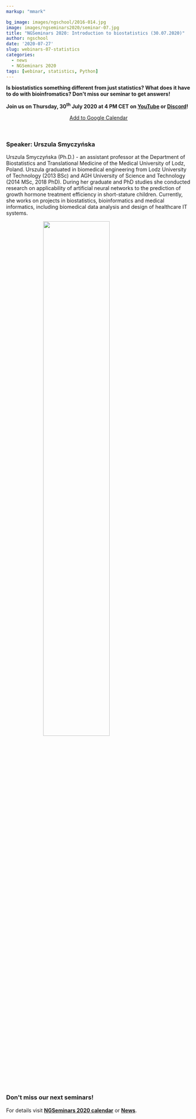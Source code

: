 ```yaml
---
markup: "mmark"

bg_image: images/ngschool/2016-014.jpg
image: images/ngseminars2020/seminar-07.jpg
title: "NGSeminars 2020: Introduction to biostatistics (30.07.2020)"
author: ngschool
date: '2020-07-27'
slug: webinars-07-statistics
categories:
  - news
  - NGSeminars 2020
tags: [webinar, statistics, Python]
---
```


<b>Is biostatistics something different from just statistics? What does it have to do with bioinfromatics? Don't miss our seminar to get answers!<br>

Join us on Thursday, 30<sup>th</sup> July 2020 at 4 PM CET on <a href="https://www.youtube.com/NGSchoolEU" target="_blank">YouTube</a> or <a href="https://discord.gg/MhNeqwR" target="_blank">Discord</a>!</b>

<p style="text-align: center;"><a href="https://www.google.com/calendar/render?action=TEMPLATE&text=NGSeminar%3A+Introduction+to+biostatistics&dates=20200730T140000Z%2F20200730T160000Z" target="_blank" class="btn btn-primary">Add to Google Calendar <i class="far fa-calendar-plus"></i></a></p>

<br>

### Speaker: Urszula Smyczyńska

Urszula Smyczyńska (Ph.D.) - an assistant professor at the Department of Biostatistics and Translational Medicine of the Medical University of Lodz, Poland.
Urszula graduated in biomedical engineering from Lodz University of Technology (2013 BSc) and AGH University of Science and Technology (2014 MSc, 2018 PhD). During her graduate and PhD studies she conducted research on applicability of artificial neural networks to the prediction of growth hormone treatment efficiency in short-stature children. Currently, she works on projects in biostatistics, bioinformatics and medical informatics, including biomedical data analysis and design of healthcare IT systems. 

<img src="/images/ngseminars2020/urszula-smyczynska.jpg" style="width: 60%; display: block; margin-left: auto; margin-right: auto; ">

<br>

### Don't miss our next seminars!
For details visit **[NGSeminars 2020 calendar](/ngseminars2020)** or **[News](/post)**.
